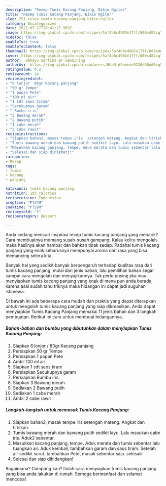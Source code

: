 ```yaml
---
description: "Resep Tumis Kacang Panjang, Bikin Ngiler"
title: "Resep Tumis Kacang Panjang, Bikin Ngiler"
slug: 291-resep-tumis-kacang-panjang-bikin-ngiler
category: Uncategorized
date: 2021-07-27T20:41:27.969Z
image: https://img-global.cpcdn.com/recipes/5af4b8c4902e17ff/680x482cq70/tumis-kacang-panjang-foto-resep-utama.jpg
hideToc: false
enableToc: true
enableTocContent: false
thumbnail: https://img-global.cpcdn.com/recipes/5af4b8c4902e17ff/680x482cq70/tumis-kacang-panjang-foto-resep-utama.jpg
cover: https://img-global.cpcdn.com/recipes/5af4b8c4902e17ff/680x482cq70/tumis-kacang-panjang-foto-resep-utama.jpg
author:  Rahayu Sartika Br Sembiring
authorAv:  https://img-global.cpcdn.com/users/6bb9fd9aeeae9226/60x60cq50/avatar.jpg
ratingvalue: 4.2
reviewcount: 14
recipeingredient:
- "6 lonjor  80gr Kacang panjang"
- "50 gr Tempe"
- "1 papan Pete"
- "100 ml air"
- "1 sdt saos tiram"
- "Secukupnya garam"
- " Bumbu iris"
- "3 Bawang merah"
- "2 Bawang putih"
- "1 cabe merah"
- "2 cabe rawit"
recipeinstructions:
- "Siapkan bahan2, masak tempe iris  setengah mateng. Angkat dan tiriskan."
- "Tumis bawang merah dan bawang putih sedikit layu. Lalu masukan cabe iris. Aduk2 sebentar."
- "Masukkan kacang panjang, tempe. Aduk merata dan tumis sebentar lalu tuangkan air. Aduk kembali, tambahkan garam dan saos tiram.   Setelah air sedikit surut. tambahkan Pete, masak sebentar saja. selesaiii"
- "Selesai dan siap dinikmati!"
categories:
- Resep
tags:
- tumis
- kacang
- panjang

katakunci: tumis kacang panjang 
nutrition: 193 calories
recipecuisine: Indonesian
preptime: "PT34M"
cooktime: "PT59M"
recipeyield: "1"
recipecategory: Dessert

---
```



Anda sedang mencari inspirasi resep tumis kacang panjang yang menarik? Cara membuatnya memang susah-susah gampang. Kalau keliru mengolah maka hasilnya akan hambar dan bahkan tidak sedap. Padahal tumis kacang panjang yang enak seharusnya mempunyai aroma dan rasa yang bisa memancing selera kita.




Banyak hal yang sedikit banyak berpengaruh terhadap kualitas rasa dari tumis kacang panjang, mulai dari jenis bahan, lalu pemilihan bahan segar sampai cara mengolah dan menyajikannya. Tak perlu pusing jika mau menyiapkan tumis kacang panjang yang enak di mana pun anda berada, karena asal sudah tahu triknya maka hidangan ini dapat jadi suguhan istimewa.


Di bawah ini ada beberapa cara mudah dan praktis yang dapat diterapkan untuk mengolah tumis kacang panjang yang siap dikreasikan. Anda dapat menyiapkan Tumis Kacang Panjang memakai 11 jenis bahan dan 3 langkah pembuatan. Berikut ini cara untuk membuat hidangannya.

<!--inarticleads1-->

##### Bahan-bahan dan bumbu yang dibutuhkan dalam menyiapkan Tumis Kacang Panjang:

1. Siapkan 6 lonjor / 80gr Kacang panjang
1. Persiapkan 50 gr Tempe
1. Persiapkan 1 papan Pete
1. Ambil 100 ml air
1. Siapkan 1 sdt saos tiram
1. Persiapkan Secukupnya garam
1. Persiapkan  Bumbu iris:
1. Siapkan 3 Bawang merah
1. Sediakan 2 Bawang putih
1. Sediakan 1 cabe merah
1. Ambil 2 cabe rawit




<!--inarticleads2-->

##### Langkah-langkah untuk memasak Tumis Kacang Panjang:

1. Siapkan bahan2, masak tempe iris  setengah mateng. Angkat dan tiriskan.
1. Tumis bawang merah dan bawang putih sedikit layu. Lalu masukan cabe iris. Aduk2 sebentar.
1. Masukkan kacang panjang, tempe. Aduk merata dan tumis sebentar lalu tuangkan air. Aduk kembali, tambahkan garam dan saos tiram.   Setelah air sedikit surut. tambahkan Pete, masak sebentar saja. selesaiii
1. Selesai dan siap dihidangkan!



Bagaimana? Gampang kan? Itulah cara menyiapkan tumis kacang panjang yang bisa anda lakukan di rumah. Semoga bermanfaat dan selamat mencoba!
